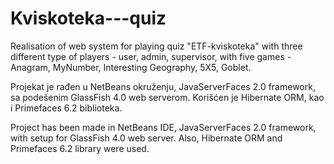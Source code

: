 # Kviskoteka---quiz
Realisation of web system for playing quiz "ETF-kviskoteka" with three different type of players - user, admin, supervisor, with five games - Anagram, MyNumber, Interesting Geography, 5X5, Goblet. 

Projekat je rađen u NetBeans okruženju, JavaServerFaces 2.0 framework, sa podešenim  GlassFish 4.0 web serverom. 
Korišćen je Hibernate ORM, kao i Primefaces 6.2 biblioteka. 

Project has been made in NetBeans IDE, JavaServerFaces 2.0 framework, with setup for GlassFish 4.0 web server. 
Also, Hibernate ORM and Primefaces 6.2 library were used.

